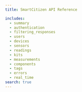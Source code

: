 ```yaml
---
title: SmartCitizen API Reference

includes:
  - summary
  - authentication
  - filtering_responses
  - users
  - devices
  - sensors
  - readings
  - kits
  - measurements
  - components
  - tags
  - errors
  - real_time
search: true
---
```



